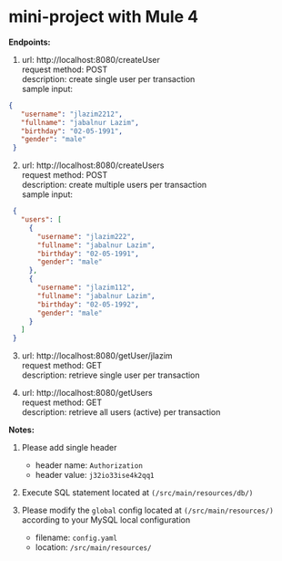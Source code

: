 # mini-project with Mule 4

**Endpoints:**<br/>
1.  url: http://localhost:8080/createUser<br/>
    request method: POST<br/>
    description: create single user per transaction<br/>
    sample input: <br/>
   ```json
   {
      "username": "jlazim2212",
      "fullname": "jabalnur Lazim",
      "birthday": "02-05-1991",
      "gender": "male"
    }
  ```
2.  url: http://localhost:8080/createUsers<br/>
    request method: POST<br/>
    description: create multiple users per transaction<br/>
    sample input: <br/>
   ```json
    {
      "users": [
        {
          "username": "jlazim222",
          "fullname": "jabalnur Lazim",
          "birthday": "02-05-1991",
          "gender": "male"
        },
        {
          "username": "jlazim112",
          "fullname": "jabalnur Lazim",
          "birthday": "02-05-1992",
          "gender": "male"
        }
      ]
    }
```
3. url: http://localhost:8080/getUser/jlazim<br/>
   request method: GET<br/>
   description: retrieve single user per transaction<br/>
   
4. url: http://localhost:8080/getUsers<br/>
   request method: GET<br/>
   description: retrieve all users (active) per transaction<br/>

**Notes:** <br/>
1.  Please add single header<br/>
    - header name: `Authorization`<br/>
    - header value: `j32io33ise4k2qq1`<br/>

2.  Execute SQL statement located at `(/src/main/resources/db/)`<br/>
3.  Please modify the `global` config located at `(/src/main/resources/)` according to your MySQL local configuration
    - filename: `config.yaml`
    - location: `/src/main/resources/`
    
